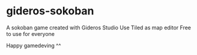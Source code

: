 gideros-sokoban
===============

A sokoban game created with Gideros Studio
Use Tiled as map editor
Free to use for everyone

Happy gamedeving ^^